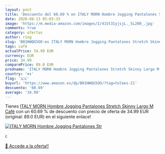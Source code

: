 ```yaml
---
layout: post
title: 'Descuento del 60.69 % en ITALY MORN Hombre Jogging Pantalones Str'
date: 2020-08-13 05:03:33
image: 'https://m.media-amazon.com/images/I/41St31yjsjL._SL200_.jpg'
comments: true
category: ofertas
author: ring
slug: 'B01HWQG5OO-es ITALY MORN Hombre Jogging Pantalones Stretch Skinny Largo...'
tags: café
actualPrice: 34.99 EUR
currency: EUR
price: 34.99
comparePrice: 89.0 EUR
prodname: 'ITALY MORN Hombre Jogging Pantalones Stretch Skinny Largo M Café'
country: 'es'
flag: '🇪🇸'
buyurl: 'https://www.amazon.es/dp/B01HWQG5OO/?tag=tolees-21'
descuento: '60.69'
average: '34.99'
---
```


Tienes [ITALY MORN Hombre Jogging Pantalones Stretch Skinny Largo M Café](https://www.amazon.es/dp/B01HWQG5OO/?tag=tolees-21) con un 60.69 % de descuento con precio de oferta de 34.99 EUR (original: 89.0 EUR) en el siguiente enlace!

[![ITALY MORN Hombre Jogging Pantalones Str](https://m.media-amazon.com/images/I/41St31yjsjL._SL200_.jpg)](https://www.amazon.es/dp/B01HWQG5OO/?tag=tolees-21)

ℹ️:


[🛒 Accede a la oferta!!](https://www.amazon.es/dp/B01HWQG5OO/?tag=tolees-21)
